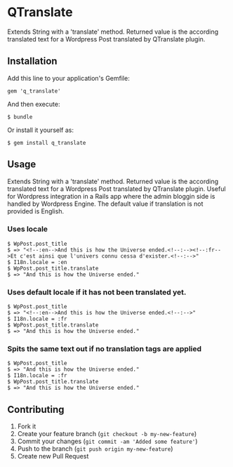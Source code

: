 # QTranslate

Extends String with a 'translate' method. Returned value is the according translated text for a Wordpress Post translated by QTranslate plugin.

## Installation

Add this line to your application's Gemfile:

    gem 'q_translate'

And then execute:

    $ bundle

Or install it yourself as:

    $ gem install q_translate

## Usage

Extends String with a 'translate' method. Returned value is the according translated text for a Wordpress Post translated by QTranslate plugin. Useful for Wordpress integration in a Rails app where the admin bloggin side is handled by Wordpress Engine. The default value if translation is not provided is English.


### Uses locale

    $ WpPost.post_title
    $ => "<!--:en-->And this is how the Universe ended.<!--:--><!--:fr-->Et c'est ainsi que l'univers connu cessa d'exister.<!--:-->"
    $ I18n.locale = :en
    $ WpPost.post_title.translate
    $ => "And this is how the Universe ended."

### Uses default locale if it has not been translated yet.

    $ WpPost.post_title
    $ => "<!--:en-->And this is how the Universe ended.<!--:-->"
    $ I18n.locale = :fr
    $ WpPost.post_title.translate
    $ => "And this is how the Universe ended."

### Spits the same text out if no translation tags are applied

    $ WpPost.post_title
    $ => "And this is how the Universe ended."
    $ I18n.locale = :fr
    $ WpPost.post_title.translate
    $ => "And this is how the Universe ended."


## Contributing

1. Fork it
2. Create your feature branch (`git checkout -b my-new-feature`)
3. Commit your changes (`git commit -am 'Added some feature'`)
4. Push to the branch (`git push origin my-new-feature`)
5. Create new Pull Request
